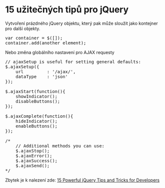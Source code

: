 <!--
title : 15 užitečných tipů pro jQuery
author : Roman Ožana <ozana@omdesign.cz>
date : 23.7.2011 04:00:46
tags : jquery
-->

# 15 užitečných tipů pro jQuery

Vytvoření prázdného jQuery objektu, který pak může sloužit jako kontejner pro další objekty.

<pre>var container = $([]);
container.add(another_element);</pre>

Nebo změna globálního nastavení pro AJAX requesty

<pre>// ajaxSetup is useful for setting general defaults:
$.ajaxSetup({
	url			: '/ajax/',
	dataType	: 'json'
});

$.ajaxStart(function(){
	showIndicator();
	disableButtons();
});

$.ajaxComplete(function(){
	hideIndicator();
	enableButtons();
});

/*
	// Additional methods you can use:
	$.ajaxStop();
	$.ajaxError();
	$.ajaxSuccess();
	$.ajaxSend();
*/
</pre>

Zbytek je k nalezení zde: [15 Powerful jQuery Tips and Tricks for Developers][1]

 [1]: http://tutorialzine.com/2011/06/15-powerful-jquery-tips-and-tricks-for-developers/ "15 Powerful jQuery Tips and Tricks for Developers"